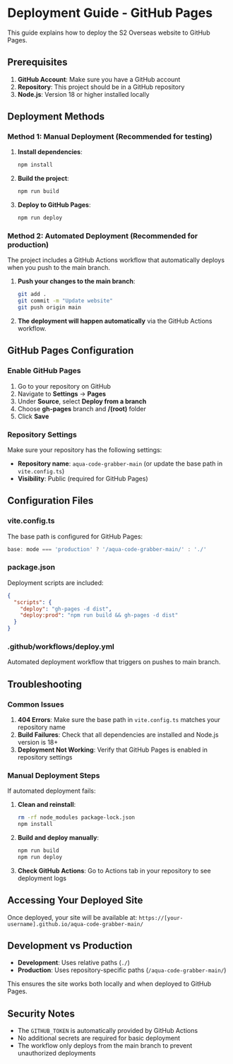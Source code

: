 # Deployment Guide - GitHub Pages

This guide explains how to deploy the S2 Overseas website to GitHub Pages.

## Prerequisites

1. **GitHub Account**: Make sure you have a GitHub account
2. **Repository**: This project should be in a GitHub repository
3. **Node.js**: Version 18 or higher installed locally

## Deployment Methods

### Method 1: Manual Deployment (Recommended for testing)

1. **Install dependencies**:
   ```bash
   npm install
   ```

2. **Build the project**:
   ```bash
   npm run build
   ```

3. **Deploy to GitHub Pages**:
   ```bash
   npm run deploy
   ```

### Method 2: Automated Deployment (Recommended for production)

The project includes a GitHub Actions workflow that automatically deploys when you push to the main branch.

1. **Push your changes to the main branch**:
   ```bash
   git add .
   git commit -m "Update website"
   git push origin main
   ```

2. **The deployment will happen automatically** via the GitHub Actions workflow.

## GitHub Pages Configuration

### Enable GitHub Pages

1. Go to your repository on GitHub
2. Navigate to **Settings** → **Pages**
3. Under **Source**, select **Deploy from a branch**
4. Choose **gh-pages** branch and **/(root)** folder
5. Click **Save**

### Repository Settings

Make sure your repository has the following settings:

- **Repository name**: `aqua-code-grabber-main` (or update the base path in `vite.config.ts`)
- **Visibility**: Public (required for GitHub Pages)

## Configuration Files

### vite.config.ts
The base path is configured for GitHub Pages:
```typescript
base: mode === 'production' ? '/aqua-code-grabber-main/' : './'
```

### package.json
Deployment scripts are included:
```json
{
  "scripts": {
    "deploy": "gh-pages -d dist",
    "deploy:prod": "npm run build && gh-pages -d dist"
  }
}
```

### .github/workflows/deploy.yml
Automated deployment workflow that triggers on pushes to main branch.

## Troubleshooting

### Common Issues

1. **404 Errors**: Make sure the base path in `vite.config.ts` matches your repository name
2. **Build Failures**: Check that all dependencies are installed and Node.js version is 18+
3. **Deployment Not Working**: Verify that GitHub Pages is enabled in repository settings

### Manual Deployment Steps

If automated deployment fails:

1. **Clean and reinstall**:
   ```bash
   rm -rf node_modules package-lock.json
   npm install
   ```

2. **Build and deploy manually**:
   ```bash
   npm run build
   npm run deploy
   ```

3. **Check GitHub Actions**: Go to Actions tab in your repository to see deployment logs

## Accessing Your Deployed Site

Once deployed, your site will be available at:
`https://[your-username].github.io/aqua-code-grabber-main/`

## Development vs Production

- **Development**: Uses relative paths (`./`)
- **Production**: Uses repository-specific paths (`/aqua-code-grabber-main/`)

This ensures the site works both locally and when deployed to GitHub Pages.

## Security Notes

- The `GITHUB_TOKEN` is automatically provided by GitHub Actions
- No additional secrets are required for basic deployment
- The workflow only deploys from the main branch to prevent unauthorized deployments 